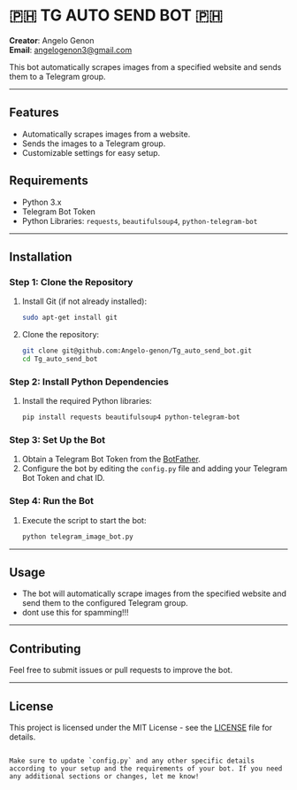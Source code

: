 
# 🇵🇭 TG AUTO SEND BOT 🇵🇭

**Creator**: Angelo Genon  
**Email**: [angelogenon3@gmail.com](mailto:angelogenon3@gmail.com)

This bot automatically scrapes images from a specified website and sends them to a Telegram group.

---

## Features
- Automatically scrapes images from a website.
- Sends the images to a Telegram group.
- Customizable settings for easy setup.

## Requirements
- Python 3.x
- Telegram Bot Token
- Python Libraries: `requests`, `beautifulsoup4`, `python-telegram-bot`

---

## Installation

### Step 1: Clone the Repository

1. Install Git (if not already installed):
   ```bash
   sudo apt-get install git
   ```

2. Clone the repository:
   ```bash
   git clone git@github.com:Angelo-genon/Tg_auto_send_bot.git
   cd Tg_auto_send_bot
   ```

### Step 2: Install Python Dependencies

1. Install the required Python libraries:
   ```bash
   pip install requests beautifulsoup4 python-telegram-bot
   ```

### Step 3: Set Up the Bot

1. Obtain a Telegram Bot Token from the [BotFather](https://core.telegram.org/bots#botfather).
2. Configure the bot by editing the `config.py` file and adding your Telegram Bot Token and chat ID.

### Step 4: Run the Bot

1. Execute the script to start the bot:
   ```bash
   python telegram_image_bot.py
   ```

---

## Usage

- The bot will automatically scrape images from the specified website and send them to the configured Telegram group.
- dont use this for spamming!!!

---

## Contributing

Feel free to submit issues or pull requests to improve the bot.

---

## License

This project is licensed under the MIT License - see the [LICENSE](LICENSE) file for details.
```

Make sure to update `config.py` and any other specific details according to your setup and the requirements of your bot. If you need any additional sections or changes, let me know!
